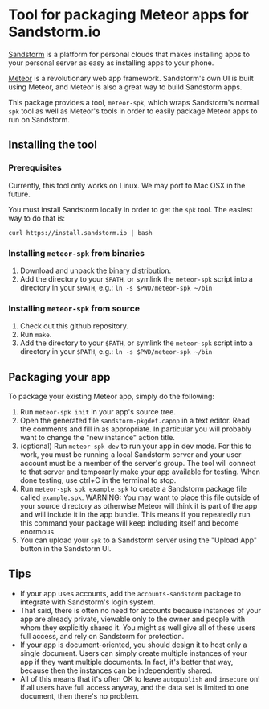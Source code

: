 # Tool for packaging Meteor apps for Sandstorm.io

[Sandstorm](https://sandstorm.io) is a platform for personal clouds that makes
installing apps to your personal server as easy as installing apps to your
phone.

[Meteor](https://meteor.com) is a revolutionary web app framework. Sandstorm's
own UI is built using Meteor, and Meteor is also a great way to build Sandstorm
apps.

This package provides a tool, `meteor-spk`, which wraps Sandstorm's normal
`spk` tool as well as Meteor's tools in order to easily package Meteor apps
to run on Sandstorm.

## Installing the tool

### Prerequisites

Currently, this tool only works on Linux. We may port to Mac OSX in the future.

You must install Sandstorm locally in order to get the `spk` tool. The easiest
way to do that is:

    curl https://install.sandstorm.io | bash

### Installing `meteor-spk` from binaries

1. Download and unpack
   [the binary distribution.](https://dl.sandstorm.io/meteor-spk-0.1.1.tar.xz)
2. Add the directory to your `$PATH`, or symlink the `meteor-spk` script into
   a directory in your `$PATH`, e.g.: `ln -s $PWD/meteor-spk ~/bin`

### Installing `meteor-spk` from source

1. Check out this github repository.
2. Run `make`.
3. Add the directory to your `$PATH`, or symlink the `meteor-spk` script into
   a directory in your `$PATH`, e.g.: `ln -s $PWD/meteor-spk ~/bin`

## Packaging your app

To package your existing Meteor app, simply do the following:

1. Run `meteor-spk init` in your app's source tree.
2. Open the generated file `sandstorm-pkgdef.capnp` in a text editor. Read
   the comments and fill in as appropriate. In particular you will probably
   want to change the "new instance" action title.
3. (optional) Run `meteor-spk dev` to run your app in dev mode. For this to
   work, you must be running a local Sandstorm server and your user account
   must be a member of the server's group. The tool will connect to that
   server and temporarily make your app available for testing. When done
   testing, use ctrl+C in the terminal to stop.
4. Run `meteor-spk spk example.spk` to create a Sandstorm package file called
   `example.spk`. WARNING: You may want to place this file outside of your
   source directory as otherwise Meteor will think it is part of the app
   and will include it in the app bundle. This means if you repeatedly run
   this command your package will keep including itself and become enormous.
5. You can upload your `spk` to a Sandstorm server using the "Upload App"
   button in the Sandstorm UI.

## Tips

* If your app uses accounts, add the `accounts-sandstorm` package to integrate
  with Sandstorm's login system.
* That said, there is often no need for accounts because instances of your app
  are already private, viewable only to the owner and people with whom they
  explicitly shared it. You might as well give all of these users full access,
  and rely on Sandstorm for protection.
* If your app is document-oriented, you should design it to host only a single
  document. Users can simply create multiple instances of your app if they
  want multiple documents. In fact, it's better that way, because then the
  instances can be independently shared.
* All of this means that it's often OK to leave `autopublish` and `insecure`
  on! If all users have full access anyway, and the data set is limited to
  one document, then there's no problem.

